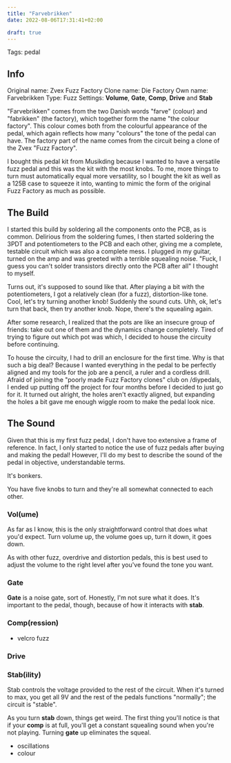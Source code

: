 ```yaml
---
title: "Farvebrikken"
date: 2022-08-06T17:31:41+02:00

draft: true
---
```


Tags: pedal

## Info

Original name: Zvex Fuzz Factory
Clone name: Die Factory
Own name: Farvebrikken
Type: Fuzz
Settings: **Volume**, **Gate**, **Comp**, **Drive** and **Stab**

"Farvebrikken" comes from the two Danish words "farve" (colour) and "fabrikken" (the factory), which together form the name "the colour factory". This colour comes both from the colourful appearance of the pedal, which again reflects how many "colours" the tone of the pedal can have. The factory part of the name comes from the circuit being a clone of the Zvex "Fuzz Factory".

I bought this pedal kit from Musikding because I wanted to have a versatile fuzz pedal and this was the kit with the most knobs. To me, more things to turn must automatically equal more versatility, so I bought the kit as well as a 125B case to squeeze it into, wanting to mimic the form of the original Fuzz Factory as much as possible.

## The Build

I started this build by soldering all the components onto the PCB, as is common. Delirious from the soldering fumes, I then started soldering the 3PDT and potentiometers to the PCB and each other, giving me a complete, testable circuit which was also a complete mess. I plugged in my guitar, turned on the amp and was greeted with a terrible squealing noise. "Fuck, I guess you can't solder transistors directly onto the PCB after all" I thought to myself.

Turns out, it's supposed to sound like that. After playing a bit with the potentiometers, I got a relatively clean (for a fuzz), distortion-like tone. Cool, let's try turning another knob! Suddenly the sound cuts. Uhh, ok, let's turn that back, then try another knob. Nope, there's the squealing again.

After some research, I realized that the pots are like an insecure group of friends: take out one of them and the dynamics change completely. Tired of trying to figure out which pot was which, I decided to house the circuity before continuing.

To house the circuity, I had to drill an enclosure for the first time. Why is that such a big deal? Because I wanted everything in the pedal to be perfectly aligned and my tools for the job are a pencil, a ruler and a cordless drill. Afraid of joining the "poorly made Fuzz Factory clones" club on /diypedals, I ended up putting off the project for four months before I decided to just go for it. It turned out alright, the holes aren't exactly aligned, but expanding the holes a bit gave me enough wiggle room to make the pedal look nice.

## The Sound

Given that this is my first fuzz pedal, I don't have too extensive a frame of reference. In fact, I only started to notice the use of fuzz pedals after buying and making the pedal! However, I'll do my best to describe the sound of the pedal in objective, understandable terms.

It's bonkers.

You have five knobs to turn and they're all somewhat connected to each other.

### Vol(ume)

As far as I know, this is the only straightforward control that does what you'd expect. Turn volume up, the volume goes up, turn it down, it goes down.

As with other fuzz, overdrive and distortion pedals, this is best used to adjust the volume to the right level after you've found the tone you want.

### Gate

**Gate** is a noise gate, sort of. Honestly, I'm not sure what it does. It's important to the pedal, though, because of how it interacts with **stab**.

### Comp(ression)

- velcro fuzz

### Drive

### Stab(ility)

Stab controls the voltage provided to the rest of the circuit. When it's turned to max, you get all 9V and the rest of the pedals functions "normally"; the circuit is "stable".

As you turn **stab** down, things get weird. The first thing you'll notice is that if your **comp** is at full, you'll get a constant squealing sound when you're not playing. Turning **gate** up eliminates the squeal.

- oscillations
- colour
